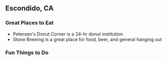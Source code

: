 ## Escondido, CA

### Great Places to Eat
- Petersen's Donut Corner is a 24-hr donut institution
- Stone Brewing is a great place for food, beer, and general hanging out

### Fun Things to Do
